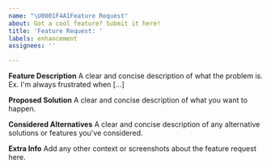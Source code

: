 ```yaml
---
name: "\U0001F4A1Feature Request"
about: Got a cool feature? Submit it here!
title: 'Feature Request: '
labels: enhancement
assignees: ''

---
```


**Feature Description**
A clear and concise description of what the problem is. Ex. I'm always frustrated when [...]

**Proposed Solution**
A clear and concise description of what you want to happen.

**Considered Alternatives**
A clear and concise description of any alternative solutions or features you've considered.

**Extra Info**
Add any other context or screenshots about the feature request here.
